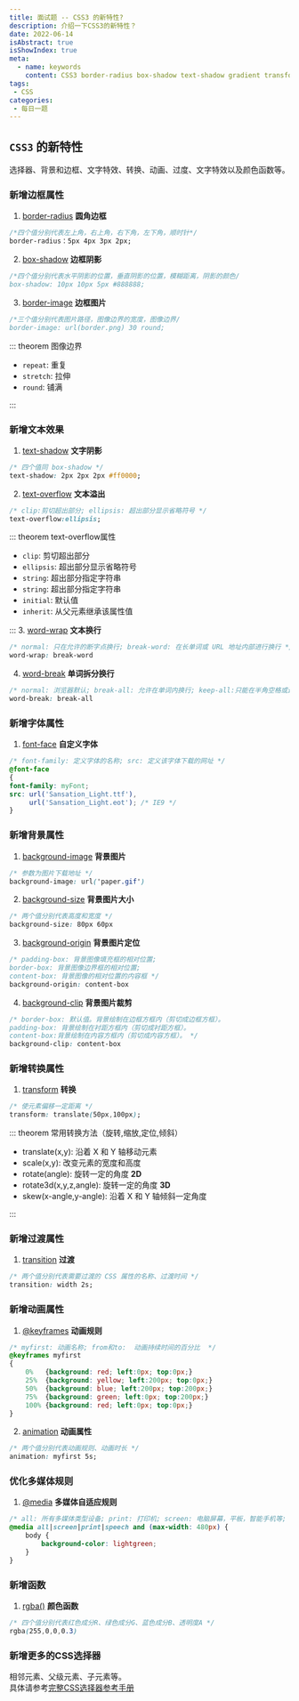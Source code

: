 ```yaml
---
title: 面试题 -- CSS3 的新特性?
description: 介绍一下CSS3的新特性？
date: 2022-06-14
isAbstract: true
isShowIndex: true
meta:
  - name: keywords
    content: CSS3 border-radius box-shadow text-shadow gradient transform rgba
tags:
 - CSS 
categories:
 - 每日一题
---
```


## `CSS3` 的新特性

选择器、背景和边框、文字特效、转换、动画、过度、文字特效以及颜色函数等。

<!-- more -->

### 新增边框属性
1. [border-radius](https://www.runoob.com/cssref/css3-pr-border-radius.html) **圆角边框**
```css
/*四个值分别代表左上角，右上角，右下角，左下角，顺时针*/
border-radius：5px 4px 3px 2px;
```

2. [box-shadow](https://www.runoob.com/cssref/css3-pr-box-shadow.html) **边框阴影**
```css
/*四个值分别代表水平阴影的位置，垂直阴影的位置，模糊距离，阴影的颜色/
box-shadow: 10px 10px 5px #888888;
```
3. [border-image](https://www.runoob.com/cssref/css3-pr-border-image.html) **边框图片**
```css
/*三个值分别代表图片路径，图像边界的宽度，图像边界/
border-image: url(border.png) 30 round;
```
::: theorem 图像边界

- `repeat`: 重复
- `stretch`: 拉伸
- `round`: 铺满

:::

### 新增文本效果
1. [text-shadow](https://www.runoob.com/cssref/css3-pr-text-shadow.html) **文字阴影**
```css
/* 四个值同 box-shadow */
text-shadow: 2px 2px 2px #ff0000;
```
2. [text-overflow](https://www.runoob.com/cssref/css3-pr-text-overflow.html) **文本溢出**
```css
/* clip:剪切超出部分; ellipsis: 超出部分显示省略符号 */
text-overflow:ellipsis;
```
::: theorem text-overflow属性

- `clip`: 剪切超出部分
- `ellipsis`: 超出部分显示省略符号
- `string`: 超出部分指定字符串
- `string`: 超出部分指定字符串
- `initial`: 默认值
- `inherit`: 从父元素继承该属性值

:::
3. [word-wrap](https://www.runoob.com/cssref/css3-pr-word-wrap.html) **文本换行**
```css
/* normal: 只在允许的断字点换行; break-word: 在长单词或 URL 地址内部进行换行 */
word-wrap: break-word
```
4. [word-break](https://www.runoob.com/cssref/css3-pr-word-break.html) **单词拆分换行**
```css
/* normal: 浏览器默认; break-all: 允许在单词内换行; keep-all:只能在半角空格或连字符处换行 */
word-break: break-all
```
### 新增字体属性
1. [font-face](https://www.runoob.com/cssref/css3-pr-font-face-rule.html) **自定义字体**
```css
/* font-family: 定义字体的名称; src: 定义该字体下载的网址 */
@font-face
{
font-family: myFont;
src: url('Sansation_Light.ttf'),
     url('Sansation_Light.eot'); /* IE9 */
}
```
### 新增背景属性
1. [background-image](https://www.runoob.com/cssref/pr-background-image.html) **背景图片**
```css
/* 参数为图片下载地址 */
background-image: url('paper.gif')
```
2. [background-size](https://www.runoob.com/cssref/css3-pr-background-size.html) **背景图片大小**
```css
/* 两个值分别代表高度和宽度 */
background-size: 80px 60px
```
3. [background-origin](https://www.runoob.com/cssref/css3-pr-background-origin.html) **背景图片定位**
```css
/* padding-box: 背景图像填充框的相对位置; 
border-box: 背景图像边界框的相对位置; 
content-box: 背景图像的相对位置的内容框 */
background-origin: content-box
```
4. [background-clip](https://www.runoob.com/cssref/css3-pr-background-origin.html) **背景图片裁剪**
```css
/* border-box: 默认值。背景绘制在边框方框内（剪切成边框方框）。
padding-box: 背景绘制在衬距方框内（剪切成衬距方框）。
content-box:背景绘制在内容方框内（剪切成内容方框）。 */
background-clip: content-box
```
### 新增转换属性
1. [transform](https://www.runoob.com/css3/css3-2dtransforms.html) **转换**
```css
/* 使元素偏移一定距离 */
transform: translate(50px,100px);
```
::: theorem 常用转换方法（旋转,缩放,定位,倾斜）

- translate(x,y): 沿着 X 和 Y 轴移动元素
- scale(x,y): 改变元素的宽度和高度
- rotate(angle): 旋转一定的角度 **2D**
- rotate3d(x,y,z,angle): 旋转一定的角度 **3D**
- skew(x-angle,y-angle): 沿着 X 和 Y 轴倾斜一定角度

:::
### 新增过渡属性
1. [transition](https://www.runoob.com/css3/css3-transitions.html) **过渡**
```css
/* 两个值分别代表需要过渡的 CSS 属性的名称、过渡时间 */
transition: width 2s;
```
### 新增动画属性
1. [@keyframes](https://www.runoob.com/cssref/css3-pr-animation-keyframes.html) **动画规则**
```css
/* myfirst: 动画名称; from和to:	动画持续时间的百分比  */
@keyframes myfirst
{
    0%   {background: red; left:0px; top:0px;}
    25%  {background: yellow; left:200px; top:0px;}
    50%  {background: blue; left:200px; top:200px;}
    75%  {background: green; left:0px; top:200px;}
    100% {background: red; left:0px; top:0px;}
}
```

2. [animation](https://www.runoob.com/css3/css3-animations.html) **动画属性**
```css
/* 两个值分别代表动画规则、动画时长 */
animation: myfirst 5s;
```
### 优化多媒体规则
1. [@media](https://www.runoob.com/css3/css3-mediaqueries.html) **多媒体自适应规则**
```css
/* all: 所有多媒体类型设备; print: 打印机; screen: 电脑屏幕，平板，智能手机等; speech: 屏幕阅读器 */
@media all|screen|print|speech and (max-width: 480px) {
    body {
        background-color: lightgreen;
    }
}
```
### 新增函数
1. [rgba()](https://www.runoob.com/cssref/func-rgba.html) **颜色函数**
```css
/* 四个值分别代表红色成分R、绿色成分G、蓝色成分B、透明度A */
rgba(255,0,0,0.3)
```
### 新增更多的CSS选择器

相邻元素、父级元素、子元素等。
<br />
具体请参考[完整CSS选择器参考手册](https://www.runoob.com/cssref/css-selectors.html)